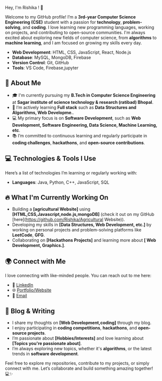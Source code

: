  Hey, I'm Rishika ! 👋

Welcome to my GitHub profile! I’m a **3rd-year Computer Science Engineering (CSE)** student with a passion for **technology**, **problem-solving**, and **coding**. I love learning new programming languages, working on projects, and contributing to open-source communities. I'm always excited about exploring new fields of computer science, from **algorithms** to **machine learning**, and I am focused on growing my skills every day.
- **Web Development**: HTML, CSS, JavaScript, React, Node.js
- **Database**: MySQL, MongoDB, Firebase
- **Version Control**: Git, GitHub
- **Tools**: VS Code, Firebase,jupyter

## 🚀 About Me

- 🎓 I'm currently pursuing my **B.Tech in Computer Science Engineering** at **Sagar institute of science technology & research (ratibad) Bhopal**.
- 🌱 I’m actively learning **Full stack** such as **Data Structures and Algorithms, Web Developme.**.
- 💻 My primary focus is on **Software Development**, such as **Web Development, Software Engineering, Data Science, Machine Learning, etc**.
- 📚 I’m committed to continuous learning and regularly participate in **coding challenges**, **hackathons**, and **open-source contributions**.

## 💻 Technologies & Tools I Use

Here’s a list of technologies I’m learning or regularly working with:

- **Languages**: Java, Python, C++, JavaScript, SQL

## 🔥 What I'm Currently Working On

- Building a **[agricultural Website]** using **[HTML,CSS,Javascript,node.js,mongoDB]** (check it out on my GitHub [here](https://github.com/Rishika/Agricultural Website)).
- Developing my skills in **[Data Structures, Web Development, etc.]** by working on personal projects and problem-solving platforms like **LeetCode**, **GFG**.
- Collaborating on **[Hackathons Projects]** and learning more about **[ Web Development, Graphics.]**.

## 🌍 Connect with Me

I love connecting with like-minded people. You can reach out to me here:

- 💼 [LinkedIn](https://www.linkedin.com/in/RishikaBaghel)
- 🌐 [Portfolio/Website](https://www.Rishika54.com)
- 📧 [Email](rishikabaghel029@gmail.com)

## 📝 Blog & Writing

- I share my thoughts on **[Web Development,coding]** through my blog.
- I enjoy participating in **coding competitions**, **hackathons**, and **open-source projects**.
- I’m passionate about **[Hobbies/Interests]** and love learning about **[Topics you're passionate about]**.
- I’m always exploring new topics, whether it's **algorithms**, or the latest trends in **software development**.

Feel free to explore my repositories, contribute to my projects, or simply connect with me. Let’s collaborate and build something amazing together! 💻✨
